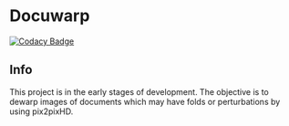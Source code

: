 # Docuwarp
[![Codacy Badge](https://api.codacy.com/project/badge/Grade/7acd5aa8048a4c96bd97a96bac2639d1)](https://app.codacy.com/app/huang836/deep-learning-for-document-dewarping?utm_source=github.com&utm_medium=referral&utm_content=thomasjhuang/deep-learning-for-document-dewarping&utm_campaign=Badge_Grade_Dashboard)

## Info
This project is in the early stages of development. The objective is to dewarp images of documents which may have folds or perturbations
by using pix2pixHD. 

